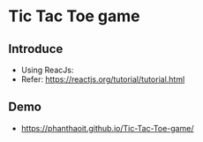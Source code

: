 # Tic Tac Toe game

## Introduce
- Using ReacJs:
- Refer: https://reactjs.org/tutorial/tutorial.html
## Demo
- https://phanthaoit.github.io/Tic-Tac-Toe-game/